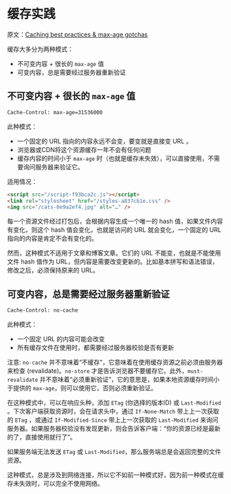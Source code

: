 # 缓存实践

原文：[Caching best practices & max-age gotchas](https://jakearchibald.com/2016/caching-best-practices/)

缓存大多分为两种模式：

- 不可变内容 + 很长的 `max-age` 值
- 可变内容，总是需要经过服务器重新验证

## 不可变内容 + 很长的 `max-age` 值

```bash
Cache-Control: max-age=31536000
```

此种模式：

- 一个固定的 URL 指向的内容永远不会变，要变就是直接变 URL 。
- 浏览器或CDN将这个资源缓存一年不会有任何问题
- 缓存内容的时间小于 `max-age` 时（也就是缓存未失效），可以直接使用，不需要询问服务器来验证它。

适用情况：

```html
<script src="/script-f93bca2c.js"></script>
<link rel="stylesheet" href="/styles-a837cb1e.css" />
<img src="/cats-0e9a2ef4.jpg" alt="…" />
```

每一个资源文件经过打包后，会根据内容生成一个唯一的 hash 值，如果文件内容有变化，则这个 hash 值会变化，也就是访问的 URL 就会变化，一个固定的 URL 指向的内容是肯定不会有变化的。

然而，这种模式不适用于文章和博客文章。它们的 URL 不能变，也就是不能使用文件 hash 值作为 URL，但内容是需要改变更新的。比如基本拼写和语法错误，修改之后，必须保持原来的 URL。

## 可变内容，总是需要经过服务器重新验证

```bash
Cache-Control: no-cache
```

此种模式：

- 一个固定 URL 的内容可能会改变
- 所有缓存文件在使用时，都需要经过服务器校验是否有更新

注意: `no-cache` 并不意味着“不缓存”，它意味着在使用缓存资源之前必须由服务器来检查 (revalidate)。`no-store` 才是告诉浏览器不要缓存它。此外，`must-revalidate` 并不意味着“必须重新验证”，它的意思是，如果本地资源缓存时间小于提供的 `max-age`，则可以使用它，否则必须重新验证。

在这种模式中，可以在响应头种，添加 `ETag` (你选择的版本ID) 或 `Last-Modified` 。下次客户端获取资源时，会在请求头中，通过 `If-None-Match` 带上上一次获取的 `ETag` ，或通过 `If-Modified-Since` 带上上一次获取的 `Last-Modified` 来询问服务器。如果服务器校验没有发现更新，则会告诉客户端：“你的资源已经是最新的了，直接使用就行了”。

如果服务端无法发送 `ETag` 或 `Last-Modified`，那么服务端总是会返回完整的文件资源。

这种模式，总是涉及到网络连接，所以它不如前一种模式好，因为前一种模式在缓存未失效时，可以完全不使用网络。
